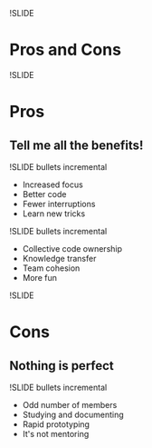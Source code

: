 !SLIDE
# Pros and Cons #

!SLIDE
# Pros #
## Tell me all the benefits! ##

!SLIDE bullets incremental

* Increased focus
* Better code
* Fewer interruptions
* Learn new tricks

!SLIDE bullets incremental

* Collective code ownership
* Knowledge transfer
* Team cohesion
* More fun

!SLIDE
# Cons #
## Nothing is perfect ##

!SLIDE bullets incremental

* Odd number of members
* Studying and documenting
* Rapid prototyping
* It's not mentoring